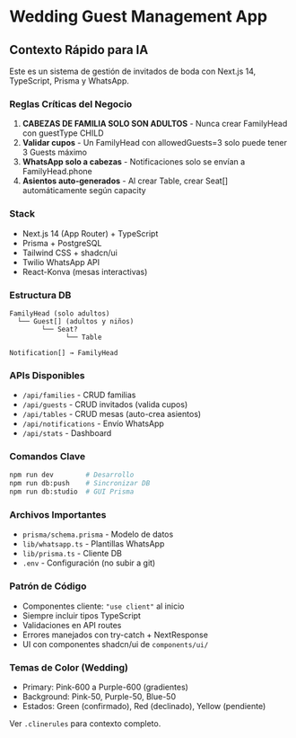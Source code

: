 # Wedding Guest Management App

## Contexto Rápido para IA

Este es un sistema de gestión de invitados de boda con Next.js 14, TypeScript, Prisma y WhatsApp.

### Reglas Críticas del Negocio
1. **CABEZAS DE FAMILIA SOLO SON ADULTOS** - Nunca crear FamilyHead con guestType CHILD
2. **Validar cupos** - Un FamilyHead con allowedGuests=3 solo puede tener 3 Guests máximo
3. **WhatsApp solo a cabezas** - Notificaciones solo se envían a FamilyHead.phone
4. **Asientos auto-generados** - Al crear Table, crear Seat[] automáticamente según capacity

### Stack
- Next.js 14 (App Router) + TypeScript
- Prisma + PostgreSQL
- Tailwind CSS + shadcn/ui
- Twilio WhatsApp API
- React-Konva (mesas interactivas)

### Estructura DB
```prisma
FamilyHead (solo adultos)
  └── Guest[] (adultos y niños)
        └── Seat?
              └── Table

Notification[] → FamilyHead
```

### APIs Disponibles
- `/api/families` - CRUD familias
- `/api/guests` - CRUD invitados (valida cupos)
- `/api/tables` - CRUD mesas (auto-crea asientos)
- `/api/notifications` - Envío WhatsApp
- `/api/stats` - Dashboard

### Comandos Clave
```bash
npm run dev        # Desarrollo
npm run db:push    # Sincronizar DB
npm run db:studio  # GUI Prisma
```

### Archivos Importantes
- `prisma/schema.prisma` - Modelo de datos
- `lib/whatsapp.ts` - Plantillas WhatsApp
- `lib/prisma.ts` - Cliente DB
- `.env` - Configuración (no subir a git)

### Patrón de Código
- Componentes cliente: `"use client"` al inicio
- Siempre incluir tipos TypeScript
- Validaciones en API routes
- Errores manejados con try-catch + NextResponse
- UI con componentes shadcn/ui de `components/ui/`

### Temas de Color (Wedding)
- Primary: Pink-600 a Purple-600 (gradientes)
- Background: Pink-50, Purple-50, Blue-50
- Estados: Green (confirmado), Red (declinado), Yellow (pendiente)

Ver `.clinerules` para contexto completo.
